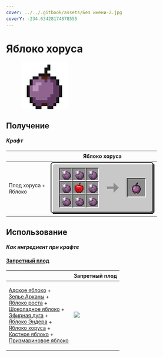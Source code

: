 ```yaml
---
cover: ../../.gitbook/assets/Без имени-2.jpg
coverY: -234.63428174878555
---
```


# Яблоко хоруса

<figure><img src="../../.gitbook/assets/_chorus_128.png" alt=""><figcaption></figcaption></figure>

## Получение

#### _Крафт_

| ㅤ                              |  Яблоко хоруса                          |
| ------------------------------ | --------------------------------------- |
| <p>Плод хоруса +<br>Яблоко</p> | ![](../../.gitbook/assets/\_chorus.png) |

## Использование

#### _Как ингредиент при крафте_

#### [Запретный плод](forbidden_fruit.md)

| ㅤ                                                                                                                                                                                                                                                                                                                                                                                                                                                 |  Запретный плод                                 |
| ------------------------------------------------------------------------------------------------------------------------------------------------------------------------------------------------------------------------------------------------------------------------------------------------------------------------------------------------------------------------------------------------------------------------------------------------- | ----------------------------------------------- |
| <p><a href="_netherwart.md">Адское яблоко</a> +<br><a href="weak_arcana_potion.md">Зелье Арканы</a> +<br><a href="lofty_stature.md">Яблоко роста</a> +<br><a href="_chocolate.md">Шоколадное яблоко</a> +<br><a href="ethereal_arc.md">Эфирная дуга</a> +<br><a href="ender.md">Яблоко Эндера</a> +<br><a href="_chorus.md">Яблоко хоруса</a> +<br><a href="bone.md">Костное яблоко</a> +<br><a href="prismarine.md">Призмариновое яблоко</a></p> | ![](../../.gitbook/assets/forbidden\_fruit.png) |

